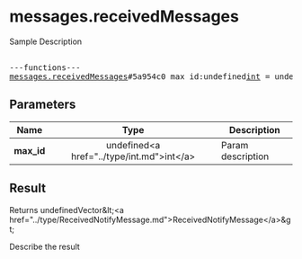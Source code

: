 # messages.receivedMessages

Sample Description

<pre>

---functions---
<a href="../method/messages.receivedMessages.md">messages.receivedMessages</a>#5a954c0 max_id:undefined<a href="../type/int.md">int</a> = undefinedVector&lt;<a href="../type/ReceivedNotifyMessage.md">ReceivedNotifyMessage</a>&gt;;
</pre>

## Parameters

| Name | Type | Description |
|------|:----:|-------------|
| **max_id** | undefined&lt;a href=&#34;../type/int.md&#34;&gt;int&lt;/a&gt; | Param description |

## Result

Returns undefinedVector&amp;lt;&lt;a href=&#34;../type/ReceivedNotifyMessage.md&#34;&gt;ReceivedNotifyMessage&lt;/a&gt;&amp;gt;

Describe the result

